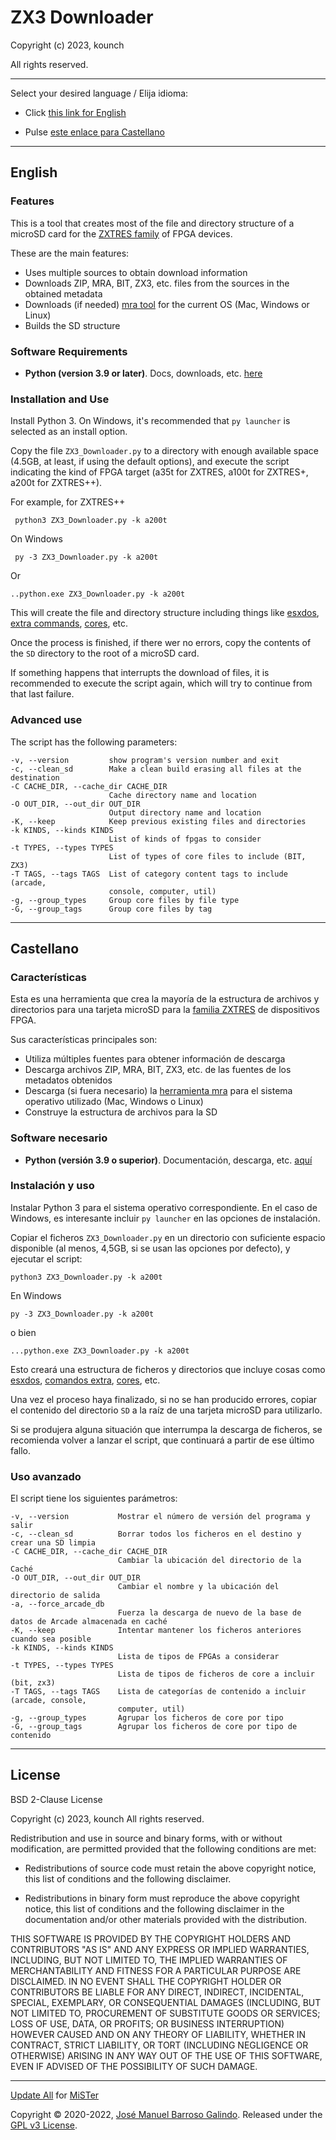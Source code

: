 # ZX3 Downloader

Copyright (c) 2023, kounch

All rights reserved.

---

Select your desired language / Elija idioma:

- Click [this link for English](#english)

- Pulse [este enlace para Castellano](#castellano)

---

## English

### Features

This is a tool that creates most of the file and directory structure of a microSD card for the [ZXTRES family](https://github.com/zxtres/) of FPGA devices.

These are the main features:

- Uses multiple sources to obtain download information
- Downloads ZIP, MRA, BIT, ZX3, etc. files from the sources in the obtained metadata
- Downloads (if needed) [mra tool](https://github.com/kounch/mra-tools-c/tree/master/release) for the current OS (Mac, Windows or Linux)
- Builds the SD structure

### Software Requirements

- **Python (version 3.9 or later)**. Docs, downloads, etc. [here](https://www.python.org/)

### Installation and Use

Install Python 3. On Windows, it's recommended that `py launcher` is selected as an install option.

Copy the file `ZX3_Downloader.py` to a directory with enough available space (4.5GB, at least, if using the default options), and execute the script indicating the kind of FPGA target (a35t for ZXTRES, a100t for ZXTRES+, a200t for ZXTRES++).

For example, for ZXTRES++

     python3 ZX3_Downloader.py -k a200t

On Windows

     py -3 ZX3_Downloader.py -k a200t

Or

    ..python.exe ZX3_Downloader.py -k a200t

This will create the file and directory structure including things like [esxdos](http://www.esxdos.org/index.html), [extra commands](https://github.com/zxtres/dot_commands), [cores](https://github.com/zxtres/cores), etc.

Once the process is finished, if there wer no errors, copy the contents of the `SD` directory to the root of a microSD card.

If something happens that interrupts the download of files, it is recommended to execute the script again, which will try to continue from that last failure.

### Advanced use

The script has the following parameters:

    -v, --version         show program's version number and exit
    -c, --clean_sd        Make a clean build erasing all files at the destination
    -C CACHE_DIR, --cache_dir CACHE_DIR
                          Cache directory name and location
    -O OUT_DIR, --out_dir OUT_DIR
                          Output directory name and location
    -K, --keep            Keep previous existing files and directories
    -k KINDS, --kinds KINDS
                          List of kinds of fpgas to consider
    -t TYPES, --types TYPES
                          List of types of core files to include (BIT, ZX3)
    -T TAGS, --tags TAGS  List of category content tags to include  (arcade,
                          console, computer, util)
    -g, --group_types     Group core files by file type
    -G, --group_tags      Group core files by tag

---

## Castellano

### Características

Esta es una herramienta que crea la mayoría de la estructura de archivos y directorios para una tarjeta microSD para la [familia ZXTRES](https://github.com/zxtres/) de dispositivos FPGA.

Sus características principales son:

- Utiliza múltiples fuentes para obtener información de descarga
- Descarga archivos ZIP, MRA, BIT, ZX3, etc. de las fuentes de los metadatos obtenidos
- Descarga (si fuera necesario) la [herramienta mra](https://github.com/kounch/mra-tools-c/tree/master/release) para el sistema operativo utilizado (Mac, Windows o Linux)
- Construye la estructura de archivos para la SD

### Software necesario

- **Python (versión 3.9 o superior)**. Documentación, descarga, etc. [aquí](https://www.python.org/)

### Instalación y uso

Instalar Python 3 para el sistema operativo correspondiente. En el caso de Windows, es interesante incluir `py launcher` en las opciones de instalación.

Copiar el ficheros `ZX3_Downloader.py` en un directorio con suficiente espacio disponible (al menos, 4,5GB, si se usan las opciones por defecto), y ejecutar el script:

    python3 ZX3_Downloader.py -k a200t

En Windows

    py -3 ZX3_Downloader.py -k a200t

o bien

    ...python.exe ZX3_Downloader.py -k a200t

Esto creará una estructura de ficheros y directorios que incluye cosas como [esxdos](http://www.esxdos.org/index.html), [comandos extra](https://github.com/zxtres/dot_commands), [cores](https://github.com/zxtres/cores), etc.

Una vez el proceso haya finalizado, si no se han producido errores, copiar el contenido del directorio `SD` a la raíz de una tarjeta microSD para utilizarlo.

Si se produjera alguna situación que interrumpa la descarga de ficheros, se recomienda volver a lanzar el script, que continuará a partir de ese último fallo.

### Uso avanzado

El script tiene los siguientes parámetros:

    -v, --version           Mostrar el número de versión del programa y salir
    -c, --clean_sd          Borrar todos los ficheros en el destino y crear una SD limpia
    -C CACHE_DIR, --cache_dir CACHE_DIR
                            Cambiar la ubicación del directorio de la Caché
    -O OUT_DIR, --out_dir OUT_DIR
                            Cambiar el nombre y la ubicación del directorio de salida
    -a, --force_arcade_db
                            Fuerza la descarga de nuevo de la base de datos de Arcade almacenada en caché
    -K, --keep              Intentar mantener los ficheros anteriores cuando sea posible
    -k KINDS, --kinds KINDS
                            Lista de tipos de FPGAs a considerar
    -t TYPES, --types TYPES
                            Lista de tipos de ficheros de core a incluir (bit, zx3)
    -T TAGS, --tags TAGS    Lista de categorías de contenido a incluir (arcade, console,
                            computer, util)
    -g, --group_types       Agrupar los ficheros de core por tipo
    -G, --group_tags        Agrupar los ficheros de core por tipo de contenido

---

## License

BSD 2-Clause License

Copyright (c) 2023, kounch
All rights reserved.

Redistribution and use in source and binary forms, with or without
modification, are permitted provided that the following conditions are met:

- Redistributions of source code must retain the above copyright notice, this
  list of conditions and the following disclaimer.

- Redistributions in binary form must reproduce the above copyright notice,
  this list of conditions and the following disclaimer in the documentation
  and/or other materials provided with the distribution.

THIS SOFTWARE IS PROVIDED BY THE COPYRIGHT HOLDERS AND CONTRIBUTORS "AS IS"
AND ANY EXPRESS OR IMPLIED WARRANTIES, INCLUDING, BUT NOT LIMITED TO, THE
IMPLIED WARRANTIES OF MERCHANTABILITY AND FITNESS FOR A PARTICULAR PURPOSE ARE
DISCLAIMED. IN NO EVENT SHALL THE COPYRIGHT HOLDER OR CONTRIBUTORS BE LIABLE
FOR ANY DIRECT, INDIRECT, INCIDENTAL, SPECIAL, EXEMPLARY, OR CONSEQUENTIAL
DAMAGES (INCLUDING, BUT NOT LIMITED TO, PROCUREMENT OF SUBSTITUTE GOODS OR
SERVICES; LOSS OF USE, DATA, OR PROFITS; OR BUSINESS INTERRUPTION) HOWEVER
CAUSED AND ON ANY THEORY OF LIABILITY, WHETHER IN CONTRACT, STRICT LIABILITY,
OR TORT (INCLUDING NEGLIGENCE OR OTHERWISE) ARISING IN ANY WAY OUT OF THE USE
OF THIS SOFTWARE, EVEN IF ADVISED OF THE POSSIBILITY OF SUCH DAMAGE.

---

[Update All](https://github.com/theypsilon/Update_All_MiSTer) for [MiSTer](https://github.com/MiSTer-devel/Main_MiSTer/wiki)

Copyright © 2020-2022, [José Manuel Barroso Galindo](https://twitter.com/josembarroso).
Released under the [GPL v3 License](LICENSE).
